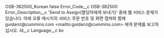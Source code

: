 <?xml version="1.0" encoding="UTF-8"?>
<CustomMetadata xmlns="http://soap.sforce.com/2006/04/metadata" xmlns:xsi="http://www.w3.org/2001/XMLSchema-instance" xmlns:xsd="http://www.w3.org/2001/XMLSchema">
    <label>OSB-382500_Korean</label>
    <protected>false</protected>
    <values>
        <field>Error_Code__c</field>
        <value xsi:type="xsd:string">OSB-382500</value>
    </values>
    <values>
        <field>Error_Description__c</field>
        <value xsi:type="xsd:string">&apos;Send to Assign(할당자에게 보내기)&apos; 중에 웹 서비스 문제가 있습니다. 아래 오류 메시지의 서비스 주문 번호 및 화면 캡쳐와 함께 guidanz@cummins.com &lt;mailto:guidanz@cummins.com&gt; 에게 문제를 보고하십시오.</value>
    </values>
    <values>
        <field>Id__c</field>
        <value xsi:nil="true"/>
    </values>
    <values>
        <field>Language__c</field>
        <value xsi:type="xsd:string">ko</value>
    </values>
</CustomMetadata>
